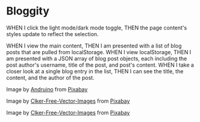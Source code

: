 # Bloggity


<!-- GIVEN a personal blog
WHEN I load the app,
THEN I am presented with the landing page containing a form with labels and inputs for username, blog title, and blog content. -->
<!-- WHEN I submit the form,
THEN blog post data is stored to localStorage. -->
<!-- WHEN the form submits,
THEN I am redirected to the posts page.
WHEN I enter try to submit a form without a username, title, or content,
THEN I am presented with a message that prompts me to complete the form. -->
<!-- WHEN I view the posts page,
THEN I am presented with a header, with a light mode/dark mode toggle, and a "Back" button. -->
WHEN I click the light mode/dark mode toggle,
THEN the page content's styles update to reflect the selection.
<!-- WHEN I click the "Back" button,
THEN I am redirected back to the landing page where I can input more blog entries. -->
WHEN I view the main content,
THEN I am presented with a list of blog posts that are pulled from localStorage.
WHEN I view localStorage,
THEN I am presented with a JSON array of blog post objects, each including the post author's username, title of the post, and post's content.
WHEN I take a closer look at a single blog entry in the list,
THEN I can see the title, the content, and the author of the post.
<!-- WHEN I view the footer,
THEN I am presented with a link to the developer's portfolio. -->

Image by <a href="https://pixabay.com/users/andruino-10513081/?utm_source=link-attribution&utm_medium=referral&utm_campaign=image&utm_content=8203505">Andruino</a> from <a href="https://pixabay.com//?utm_source=link-attribution&utm_medium=referral&utm_campaign=image&utm_content=8203505">Pixabay</a>


Image by <a href="https://pixabay.com/users/clker-free-vector-images-3736/?utm_source=link-attribution&utm_medium=referral&utm_campaign=image&utm_content=41620">Clker-Free-Vector-Images</a> from <a href="https://pixabay.com//?utm_source=link-attribution&utm_medium=referral&utm_campaign=image&utm_content=41620">Pixabay</a>


Image by <a href="https://pixabay.com/users/clker-free-vector-images-3736/?utm_source=link-attribution&utm_medium=referral&utm_campaign=image&utm_content=41615">Clker-Free-Vector-Images</a> from <a href="https://pixabay.com//?utm_source=link-attribution&utm_medium=referral&utm_campaign=image&utm_content=41615">Pixabay</a>